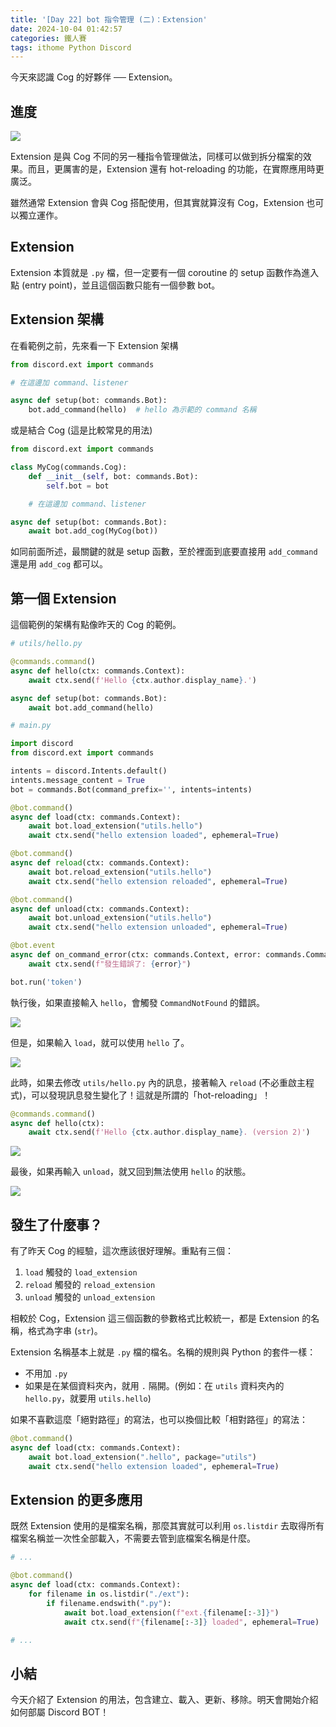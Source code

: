 ```yaml
---
title: '[Day 22] bot 指令管理 (二)：Extension'
date: 2024-10-04 01:42:57
categories: 鐵人賽
tags: ithome Python Discord
---
```


今天來認識 Cog 的好夥伴 ── Extension。

<!-- more -->

## 進度

![](https://firebasestorage.googleapis.com/v0/b/images-7e754.appspot.com/o/ithome_2024%2F22_roadmap.jpg?alt=media&token=e1df6827-17d6-4c88-8db3-7d7f0996c57f)

Extension 是與 Cog 不同的另一種指令管理做法，同樣可以做到拆分檔案的效果。而且，更厲害的是，Extension 還有 hot-reloading 的功能，在實際應用時更廣泛。

雖然通常 Extension 會與 Cog 搭配使用，但其實就算沒有 Cog，Extension 也可以獨立運作。

## Extension

Extension 本質就是 `.py` 檔，但一定要有一個 coroutine 的 setup 函數作為進入點 (entry point)，並且這個函數只能有一個參數 bot。

## Extension 架構

在看範例之前，先來看一下 Extension 架構

```python
from discord.ext import commands

# 在這邊加 command、listener 

async def setup(bot: commands.Bot):
    bot.add_command(hello)  # hello 為示範的 command 名稱
```

或是結合 Cog (這是比較常見的用法)

```python
from discord.ext import commands

class MyCog(commands.Cog):
    def __init__(self, bot: commands.Bot):
        self.bot = bot

    # 在這邊加 command、listener 

async def setup(bot: commands.Bot):
    await bot.add_cog(MyCog(bot))
```

如同前面所述，最關鍵的就是 setup 函數，至於裡面到底要直接用 `add_command` 還是用 `add_cog` 都可以。

## 第一個 Extension

這個範例的架構有點像昨天的 Cog 的範例。

```python
# utils/hello.py

@commands.command()
async def hello(ctx: commands.Context):
    await ctx.send(f'Hello {ctx.author.display_name}.')

async def setup(bot: commands.Bot):
    await bot.add_command(hello)
```

```python
# main.py

import discord
from discord.ext import commands

intents = discord.Intents.default()
intents.message_content = True
bot = commands.Bot(command_prefix='', intents=intents)

@bot.command()
async def load(ctx: commands.Context):
    await bot.load_extension("utils.hello")
    await ctx.send("hello extension loaded", ephemeral=True)

@bot.command()
async def reload(ctx: commands.Context):
    await bot.reload_extension("utils.hello")
    await ctx.send("hello extension reloaded", ephemeral=True)

@bot.command()
async def unload(ctx: commands.Context):
    await bot.unload_extension("utils.hello")
    await ctx.send("hello extension unloaded", ephemeral=True)

@bot.event
async def on_command_error(ctx: commands.Context, error: commands.CommandError):
    await ctx.send(f"發生錯誤了: {error}")

bot.run('token')
```

執行後，如果直接輸入 `hello`，會觸發 `CommandNotFound` 的錯誤。

![](https://firebasestorage.googleapis.com/v0/b/images-7e754.appspot.com/o/ithome_2024%2F22_extension_01.png?alt=media&token=5f31b6c7-3439-4cd9-80de-cf62be24d681)

但是，如果輸入 `load`，就可以使用 `hello` 了。

![](https://firebasestorage.googleapis.com/v0/b/images-7e754.appspot.com/o/ithome_2024%2F22_extension_02.png?alt=media&token=c545c288-04a8-4952-91e9-245e879c2513)

此時，如果去修改 `utils/hello.py` 內的訊息，接著輸入 `reload` (不必重啟主程式)，可以發現訊息發生變化了！這就是所謂的「hot-reloading」！

```python
@commands.command()
async def hello(ctx):
    await ctx.send(f'Hello {ctx.author.display_name}. (version 2)')
```

![](https://firebasestorage.googleapis.com/v0/b/images-7e754.appspot.com/o/ithome_2024%2F22_extension_03.png?alt=media&token=d78515d2-ed0a-43a8-af57-905f62c30ef0)

最後，如果再輸入 `unload`，就又回到無法使用 `hello` 的狀態。

![](https://firebasestorage.googleapis.com/v0/b/images-7e754.appspot.com/o/ithome_2024%2F22_extension_04.png?alt=media&token=841a0d31-d783-4cbf-bc0d-eebe1daf22db)

## 發生了什麼事？

有了昨天 Cog 的經驗，這次應該很好理解。重點有三個：
1. `load` 觸發的 `load_extension`
2. `reload` 觸發的 `reload_extension`
3. `unload` 觸發的 `unload_extension`

相較於 Cog，Extension 這三個函數的參數格式比較統一，都是 Extension 的名稱，格式為字串 (`str`)。

Extension 名稱基本上就是 `.py` 檔的檔名。名稱的規則與 Python 的套件一樣：
- 不用加 `.py`
- 如果是在某個資料夾內，就用 `.` 隔開。(例如：在 `utils` 資料夾內的 `hello.py`，就要用 `utils.hello`)

如果不喜歡這麼「絕對路徑」的寫法，也可以換個比較「相對路徑」的寫法：

```python
@bot.command()
async def load(ctx: commands.Context):
    await bot.load_extension(".hello", package="utils")
    await ctx.send("hello extension loaded", ephemeral=True)
```

## Extension 的更多應用

既然 Extension 使用的是檔案名稱，那麼其實就可以利用 `os.listdir` 去取得所有檔案名稱並一次性全部載入，不需要去管到底檔案名稱是什麼。

```python
# ...

@bot.command()
async def load(ctx: commands.Context):
    for filename in os.listdir("./ext"):
        if filename.endswith(".py"):
            await bot.load_extension(f"ext.{filename[:-3]}")
            await ctx.send(f"{filename[:-3]} loaded", ephemeral=True)

# ...
```

## 小結

今天介紹了 Extension 的用法，包含建立、載入、更新、移除。明天會開始介紹如何部屬 Discord BOT！